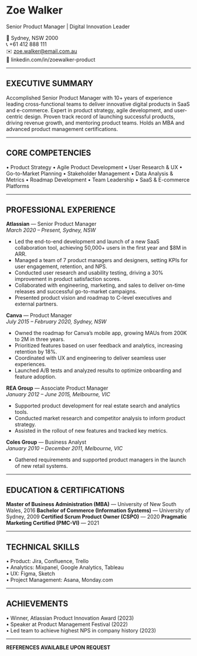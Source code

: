 # Zoe Walker
Senior Product Manager | Digital Innovation Leader

📍 Sydney, NSW 2000  
📞 +61 412 888 111  
✉️ zoe.walker@email.com.au  
🔗 linkedin.com/in/zoewalker-product

---

## EXECUTIVE SUMMARY

Accomplished Senior Product Manager with 10+ years of experience leading cross-functional teams to deliver innovative digital products in SaaS and e-commerce. Expert in product strategy, agile development, and user-centric design. Proven track record of launching successful products, driving revenue growth, and mentoring product teams. Holds an MBA and advanced product management certifications.

---

## CORE COMPETENCIES

• Product Strategy  • Agile Product Development  • User Research & UX  • Go-to-Market Planning  • Stakeholder Management
• Data Analysis & Metrics  • Roadmap Development  • Team Leadership  • SaaS & E-commerce Platforms

---

## PROFESSIONAL EXPERIENCE

**Atlassian** — Senior Product Manager  
_March 2020 – Present, Sydney, NSW_
- Led the end-to-end development and launch of a new SaaS collaboration tool, achieving 50,000+ users in the first year and $8M in ARR.
- Managed a team of 7 product managers and designers, setting KPIs for user engagement, retention, and NPS.
- Conducted user research and usability testing, driving a 30% improvement in product satisfaction scores.
- Collaborated with engineering, marketing, and sales to deliver on-time releases and successful go-to-market campaigns.
- Presented product vision and roadmap to C-level executives and external partners.

**Canva** — Product Manager  
_July 2015 – February 2020, Sydney, NSW_
- Owned the roadmap for Canva’s mobile app, growing MAUs from 200K to 2M in three years.
- Prioritized features based on user feedback and analytics, increasing retention by 18%.
- Coordinated with UX and engineering to deliver seamless user experiences.
- Launched A/B tests and analyzed results to optimize onboarding and feature adoption.

**REA Group** — Associate Product Manager  
_January 2012 – June 2015, Melbourne, VIC_
- Supported product development for real estate search and analytics tools.
- Conducted market research and competitor analysis to inform product strategy.
- Assisted in the rollout of new features and tracked key metrics.

**Coles Group** — Business Analyst  
_January 2010 – December 2011, Melbourne, VIC_
- Gathered requirements and supported product managers in the launch of new retail systems.

---

## EDUCATION & CERTIFICATIONS

**Master of Business Administration (MBA)** — University of New South Wales, 2016
**Bachelor of Commerce (Information Systems)** — University of Sydney, 2009
**Certified Scrum Product Owner (CSPO)** — 2020
**Pragmatic Marketing Certified (PMC-VI)** — 2021

---

## TECHNICAL SKILLS

• Product: Jira, Confluence, Trello  
• Analytics: Mixpanel, Google Analytics, Tableau  
• UX: Figma, Sketch  
• Project Management: Asana, Monday.com

---

## ACHIEVEMENTS

• Winner, Atlassian Product Innovation Award (2023)  
• Speaker at Product Management Festival (2022)  
• Led team to achieve highest NPS in company history (2023)

---

**REFERENCES AVAILABLE UPON REQUEST**
